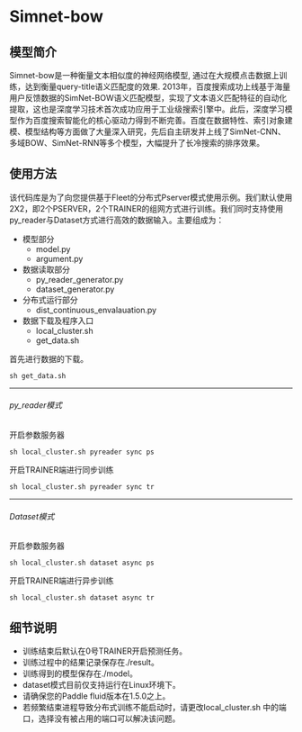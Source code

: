 #  Simnet-bow

## 模型简介

Simnet-bow是一种衡量文本相似度的神经网络模型, 通过在大规模点击数据上训练，达到衡量query-title语义匹配度的效果.
2013年，百度搜索成功上线基于海量用户反馈数据的SimNet-BOW语义匹配模型，实现了文本语义匹配特征的自动化提取，这也是深度学习技术首次成功应用于工业级搜索引擎中。此后，深度学习模型作为百度搜索智能化的核心驱动力得到不断完善。百度在数据特性、索引对象建模、模型结构等方面做了大量深入研究，先后自主研发并上线了SimNet-CNN、多域BOW、SimNet-RNN等多个模型，大幅提升了长冷搜索的排序效果。


## 使用方法
该代码库是为了向您提供基于Fleet的分布式Pserver模式使用示例。我们默认使用2X2，即2个PSERVER，2个TRAINER的组网方式进行训练。我们同时支持使用py_reader与Dataset方式进行高效的数据输入。主要组成为：

- 模型部分
   - model.py
   - argument.py
- 数据读取部分
   - py_reader_generator.py  
   - dataset_generator.py
- 分布式运行部分
   - dist_continuous_envalauation.py 
- 数据下载及程序入口
   - local_cluster.sh
   - get_data.sh

首先进行数据的下载。
```
sh get_data.sh
```
***
###### py_reader模式

开启参数服务器

```
sh local_cluster.sh pyreader sync ps
```
开启TRAINER端进行同步训练

```
sh local_cluster.sh pyreader sync tr
```
***
###### Dataset模式

开启参数服务器


```
sh local_cluster.sh dataset async ps
```
开启TRAINER端进行异步训练

```
sh local_cluster.sh dataset async tr
```

## 细节说明
- 训练结束后默认在0号TRAINER开启预测任务。
- 训练过程中的结果记录保存在./result。
- 训练得到的模型保存在./model。
- dataset模式目前仅支持运行在Linux环境下。
- 请确保您的Paddle fluid版本在1.5.0之上。
- 若频繁结束进程导致分布式训练不能启动时，请更改local_cluster.sh 中的端口，选择没有被占用的端口可以解决该问题。





